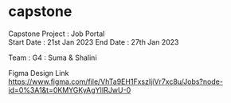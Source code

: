 # capstone

Capstone Project : Job Portal  
Start Date : 21st Jan 2023 End Date : 27th Jan 2023

Team : G4 : Suma & Shalini 

Figma Design Link
https://www.figma.com/file/VhTa9EH1FxszIjiVr7xc8u/Jobs?node-id=0%3A1&t=0KMYGKyAgYIIRJwU-0
